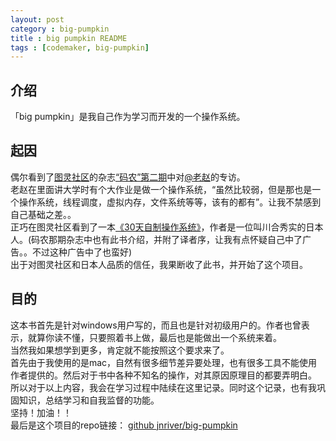```yaml
---
layout: post
category : big-pumpkin
title : big pumpkin README
tags : [codemaker, big-pumpkin]
---
```


介绍
---
「big pumpkin」是我自己作为学习而开发的一个操作系统。<br/>

起因
---
偶尔看到了[图灵社区](http://www.ituring.com.cn/)的杂志[“码农”第二期](http://book.duokan.com/dkdetail.html?book_id=68a774fc1d8c11e2831100163e0123ac&title=%E7%A0%81%E5%86%9C%EF%BC%88%E7%AC%AC2%E6%9C%9F%EF%BC%89&classify=%E5%85%8D%E8%B4%B9%E4%B8%93%E5%8C%BA&from=dkbargain.html%3Findex%3D2)中对[@老赵](http://weibo.com/jeffz)的专访。<br/>
老赵在里面讲大学时有个大作业是做一个操作系统，“虽然比较弱，但是那也是一个操作系统，线程调度，虚拟内存，文件系统等等，该有的都有”。让我不禁感到自己基础之差。。<br/>
正巧在图灵社区看到了一本[《30天自制操作系统》](http://www.ituring.com.cn/book/910)，作者是一位叫川合秀实的日本人。(码农那期杂志中也有此书介绍，并附了译者序，让我有点怀疑自己中了广告。。不过这种广告中了也蛮好)<br/>
出于对图灵社区和日本人品质的信任，我果断收了此书，并开始了这个项目。

目的
---
这本书首先是针对windows用户写的，而且也是针对初级用户的。作者也曾表示，就算你读不懂，只要照着书上做，最后也是能做出一个系统来着。<br/>
当然我如果想学到更多，肯定就不能按照这个要求来了。<br/>
首先由于我使用的是mac，自然有很多细节差异要处理，也有很多工具不能使用作者提供的。然后对于书中各种不知名的操作，对其原因原理目的都要弄明白。<br/>
所以对于以上内容，我会在学习过程中陆续在这里记录。同时这个记录，也有我巩固知识，总结学习和自我监督的功能。<br/>
坚持！加油！！<br/>
最后是这个项目的repo链接：
[github jnriver/big-pumpkin](https://github.com/jnriver/BigPumpkin)

